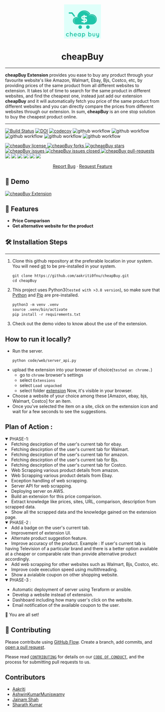 <p align="center">
  <a href="link-of-our-extension">
    <img alt="GitHub Profile Readme Generator" src="code/extension/images/cheapbuy.png" width="120" />
  </a>
</p>
<h1 align="center">
  cheapBuy
</h1>

---

**cheapBuy Extension** provides you ease to buy any product through your favourite website's like Amazon, Walmart, Ebay, Bjs, Costco, etc, by providing prices of the same product from all different websites to extension. It takes lot of time to search for the same product in different websites, and find the cheapest one, instead just add our extension **cheapBuy** and it will automatically fetch you price of the same product from different websites and you can directly compare the prices from different websites through our extension. In sum, **cheapBuy** is an one stop solution to buy the cheapest product online.

---
[![Build Status](https://app.travis-ci.com/aakriti0fnu/cheapBuy.svg?branch=main)](https://app.travis-ci.com/github/aakriti0fnu/cheapBuy/builds/238891348)
[![DOI](https://zenodo.org/badge/DOI/10.5281/zenodo.5540375.svg)](https://doi.org/10.5281/zenodo.5540375)
[![codecov](https://codecov.io/gh/aakriti0fnu/cheapBuy/branch/dev_aakriti/graph/badge.svg?token=6D5N39DIO7)](https://codecov.io/gh/aakriti0fnu/cheapBuy)
![github workflow](https://github.com/aakriti0fnu/cheapBuy/actions/workflows/unit_test.yml/badge.svg)
![github workflow](https://github.com/aakriti0fnu/cheapBuy/actions/workflows/style_checker.yml/badge.svg)
![github workflow](https://github.com/aakriti0fnu/cheapBuy/actions/workflows/main.yml/badge.svg)
![github workflow](https://github.com/aakriti0fnu/cheapBuy/actions/workflows/code_cov.yml/badge.svg)
![github workflow](https://github.com/aakriti0fnu/cheapBuy/actions/workflows/close_as_a_feature.yml/badge.svg)
<!--Badges-->
<a href="https://github.com/aakriti0fnu/cheapBuy/blob/master/LICENSE" target="blank">
<img src="https://img.shields.io/github/license/aakriti0fnu/cheapBuy?style=flat-square" alt="cheapBuy license" />
</a>
<a href="https://github.com/aakriti0fnu/cheapBuy/fork" target="blank">
<img src="https://img.shields.io/github/forks/aakriti0fnu/cheapBuy?style=flat-square" alt="cheapBuy forks"/>
</a>
<a href="https://github.com/aakriti0fnu/cheapBuy/stargazers" target="blank">
<img src="https://img.shields.io/github/stars/aakriti0fnu/cheapBuy?style=flat-square" alt="gcheapBuy stars"/>
</a>
<a href="https://github.com/aakriti0fnu/cheapBuy/issues" target="blank">
<img src="https://img.shields.io/github/issues/aakriti0fnu/cheapBuy?style=flat-square" alt="cheapBuy issues"/>
</a>
<a href="https://github.com/aakriti0fnu/cheapBuy/issues" target="blank">
<img src="https://img.shields.io/github/issues-closed/aakriti0fnu/cheapBuy" alt="cheapBuy issues closed"/>
</a>
<a href="https://github.com/aakriti0fnu/cheapBuy/pulls" target="blank">
<img src="https://img.shields.io/github/issues-pr/aakriti0fnu/cheapBuy?style=flat-square" alt="cheapBuy pull-requests"/>
</a>

<a href="https://github.com/aakriti0fnu/cheapBuy/graphs/contributors" alt="Contributors">
<img src="https://img.shields.io/github/contributors/aakriti0fnu/cheapBuy" /></a>

<a href="https://github.com/aakriti0fnu/cheapBuy/milestones" alt="milestones">
<img src="https://img.shields.io/github/milestones/all/aakriti0fnu/cheapBuy" /></a> 

<a href="https://github.com/aakriti0fnu/cheapBuy/graphs/commit-activity" alt="commit activity">
<img src="https://img.shields.io/github/commit-activity/w/aakriti0fnu/cheapBuy" /></a> 

<a href="https://github.com/aakriti0fnu/cheapBuy/discussions" alt="discussion">
<img src="https://img.shields.io/github/discussions/aakriti0fnu/cheapBuy" /></a> 

<a href="https://img.shields.io/github/repo-size/aakriti0fnu/cheapBuy" alt="repo size">
<img src="https://img.shields.io/github/repo-size/aakriti0fnu/cheapBuy" /></a>

<a href="https://img.shields.io/tokei/lines/github/aakriti0fnu/cheapBuy" alt="total lines">
<img src="https://img.shields.io/tokei/lines/github/aakriti0fnu/cheapBuy" /></a> 


<p align="center">
    <a href="https://github.com/aakriti0fnu/cheapBuy/issues/new/choose">Report Bug</a>
    ·
    <a href="https://github.com/aakriti0fnu/cheapBuy/issues/new/choose">Request Feature</a>
</p>

## 🚀 Demo 

[![cheapBuy Extension](https://img.youtube.com/vi/Rd5pno8FuD4/0.jpg)](https://www.youtube.com/watch?v=Rd5pno8FuD4)
## 🧐 Features
- **Price Comparison**
- **Get alternative website for the product**


## 🛠️ Installation Steps

---
1. Clone this github repository at the preferable location in your system. You will need [git](https://git-scm.com/downloads) to be pre-installed in your system.
    ```
    git clone https://github.com/aakriti0fnu/cheapBuy.git
    cd cheapBuy
    ```
2. This project uses Python3(`tested with >3.8 version`), so make sure that [Python](https://www.python.org/downloads/) and [Pip](https://pip.pypa.io/en/stable/installation/) are pre-installed.
    ```
    python3 -m venv .venv
    source .venv/bin/activate
    pip install -r requirements.txt
    ```
4. Check out the demo video to know about the use of the extension.

## How to run it locally?
- Run the server. 
    ```
    python code/web/server_api.py
    ```
- upload the extension into your browser of choice(`tested on chrome.`)
  - go to `chrome` browser's settings
  - select `Extensions`
  - select `Load unpacked`
  - select folder [extension](./code/extension)
  Now, it's visible in your browser.
- Choose a website of your choice among these [Amazon, ebay, bjs, Walmart, Costco] for an item.
- Once you've selected the item on a site, click on the extension icon and wait for a few seconds to see the suggestions.

    
## Plan of Action :

<details open>
<summary>PHASE-1: </summary>
<li>  Fetching descirption of the user's current tab for ebay. </li>
<li>  Fetching descirption of the user's current tab for Walmart. </li>
<li>  Fetching descirption of the user's current tab for amazon. </li>
<li>  Fetching descirption of the user's current tab for Bjs. </li>
<li>  Fetching descirption of the user's current tab for Costco. </li>
<li>  Web Scrapping various product details from amazon. </li>
<li>  Web Scrapping various product details from Ebay. </li>
<li>  Exception handling of web scrapping. </li>
<li>  Server API for web scrapping. </li>
<li>  Deploying server on AWS. </li>
<li>  Build an extension for this price comparison. </li>
<li>  Extract knowledge like prices, sites, URL, comparison, description from scrapped data. </li>
<li>  Show all the scrapped data and the knowledge gained on the extension page. </li>
</details>

<details open>
<summary>PHASE-2 :</summary>
<li> Add a badge on the user's current tab. </li>
<li> Improvement of extension UI. </li>
<li> Alternate product suggestion feature. </li>
<li> Improve accuracy of the product. Example : If user's current tab is having Television of a particular brand and there is a better option available at a cheaper or comparable rate than provide alternative product accordingly. </li>
<li> Add web scrapping for other websites such as Walmart, Bjs, Costco, etc. </li>
<li> Improve code execution speed using multithreading. </li>
<li> Show a avialable coupon on other shopping website. </li>
</details>

<details open>
<summary>PHASE-3 :</summary>
<ul>
<li> Automatic deployment of server using Teraform or ansible. </li>
<li> Develop a website instead of extension. </li>
<li> Dashboard including how many user's click on the website. </li>
<li> Email notification of the available coupon to the user. </li>
</ul>
</details>

🌟 You are all set!

## 🍰 Contributing
Please contribute using [GitHub Flow](https://guides.github.com/introduction/flow). Create a branch, add commits, and [open a pull request](https://github.com/het=patel99/cheapBuy/compare).

Please read [`CONTRIBUTING`](CONTRIBUTING.md) for details on our [`CODE OF CONDUCT`](CODE_OF_CONDUCT.md), and the process for submitting pull requests to us.

## Contributors

- [Aakriti](https://github.com/aakriti0fnu)
- [AshwinKumarMuniswamy](https://github.com/AshwinKumarMuniswamy)
- [Jainam Shah](https://github.com/j-08-shah)
- [Sharath Kumar](https://github.com/sharathKV)
